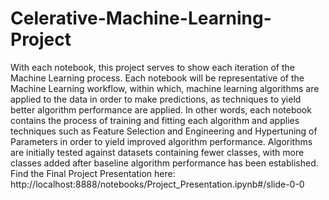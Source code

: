 # Celerative-Machine-Learning-Project
With each notebook, this project serves to show each iteration of the Machine Learning process. Each notebook will be representative of the Machine Learning workflow, within which, machine learning algorithms are applied to the data in order to make predictions, as techniques to yield better algorithm performance are applied. In other words, each notebook contains the process of training and fitting each algorithm and applies techniques such as Feature Selection and Engineering and Hypertuning of Parameters in order to yield improved algorithm performance. Algorithms are initially tested against datasets containing fewer classes, with more classes added after baseline algorithm performance has been established. 
Find the Final Project Presentation here: http://localhost:8888/notebooks/Project_Presentation.ipynb#/slide-0-0
